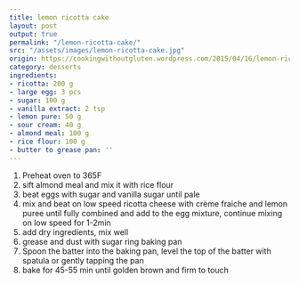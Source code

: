 ```yaml
---
title: lemon ricotta cake
layout: post
output: true
permalink: "/lemon-ricotta-cake/"
src: "/assets/images/lemon-ricotta-cake.jpg"
origin: https://cookingwithoutgluten.wordpress.com/2015/04/16/lemon-ricotta-cake-3-gluten-free-recipes/
category: desserts
ingredients:
- ricotta: 200 g
- large egg: 3 pcs
- sugar: 100 g
- vanilla extract: 2 tsp
- lemon pure: 50 g
- sour cream: 40 g
- almond meal: 100 g
- rice flour: 100 g
- butter to grease pan: ''
---
```


1. Preheat oven to 365F
2.  sift almond meal and mix it with rice flour
3. beat eggs with sugar and vanilla sugar until pale
4. mix and beat on low speed ricotta cheese with crème fraiche and lemon puree until fully combined and add to the egg mixture, continue mixing on low speed for 1-2min
5. add dry ingredients, mix well
6. grease and dust with sugar ring baking pan
7. Spoon the batter into the baking pan, level the top of the batter with spatula or gently tapping the pan
8. bake for 45-55 min until golden brown and firm to touch
